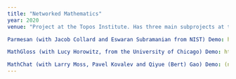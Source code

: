 ```yaml
---
title: "Networked Mathematics"
year: 2020
venue: "Project at the Topos Institute. Has three main subprojects at the moment:"

Parmesan (with Jacob Collard and Eswaran Subramanian from NIST) Demo: http://www.jacobcollard.com/parmesan2/

MathGloss (with Lucy Horowitz, from the University of Chicago) Demo: https://mathgloss.github.io/MathGloss/database

MathChat (with Larry Moss, Pavel Kovalev and Qiyue (Bert) Gao) Demo: (not yet) 
---
```


